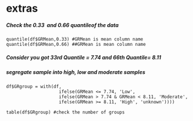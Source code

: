 # extras

##### Check the 0.33  and 0.66 quantileof the data

```
quantile(df$GRMean,0.33) #GRMean is mean column name
quantile(df$GRMean,0.66) ##GRMean is mean column name
```
##### Consider you got 33rd Quantile = 7.74 and 66th Quantile= 8.11
##### segregate sample into high, low and moderate samples
```
df$GRgroup = with(df,
					ifelse(GRMean <= 7.74, 'Low',
					ifelse(GRMean > 7.74 & GRMean < 8.11, 'Moderate',
					ifelse(GRMean >= 8.11, 'High', 'unknown'))))
```
```
table(df$GRgroup) #check the number of groups
````
